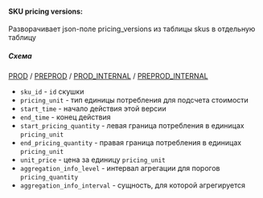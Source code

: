 #### SKU pricing versions:

Разворачивает json-поле pricing_versions из таблицы skus в отдельную таблицу

##### Схема

[PROD](https://yt.yandex-team.ru/hahn/navigation?path=//home/cloud-dwh/data/prod/ods/billing/pricing_versions)
/ [PREPROD](https://yt.yandex-team.ru/hahn/navigation?path=//home/cloud-dwh/data/preprod/ods/billing/pricing_versions)
/ [PROD_INTERNAL](https://yt.yandex-team.ru/hahn/navigation?path=//home/cloud-dwh/data/prod_internal/ods/billing/pricing_versions)
/ [PREPROD_INTERNAL](https://yt.yandex-team.ru/hahn/navigation?path=//home/cloud-dwh/data/preprod_internal/ods/billing/pricing_versions)

* `sku_id` - `id` скушки
* `pricing_unit` - тип единицы потребления для подсчета стоимости
* `start_time` - начало действия этой версии
* `end_time` - конец действия
* `start_pricing_quantity` - левая граница потребления в единицах `pricing_unit`
* `end_pricing_quantity` - правая граница потребления в единицах `pricing_unit`
* `unit_price` - цена за единицу `pricing_unit`
* `aggregation_info_level` - интервал агрегации для порогов `pricing_quantity`
* `aggregation_info_interval` - сущность, для которой агрегируется
